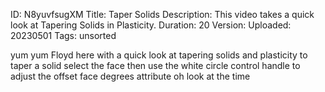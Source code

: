 ID: N8yuvfsugXM
Title: Taper Solids
Description: This video takes a quick look at Tapering Solids in Plasticity.
Duration: 20
Version: 
Uploaded: 20230501
Tags: unsorted

yum yum Floyd here with a quick look at
tapering solids and plasticity to taper
a solid select the face then use the
white circle control handle to adjust
the offset face degrees attribute
oh look at the time
